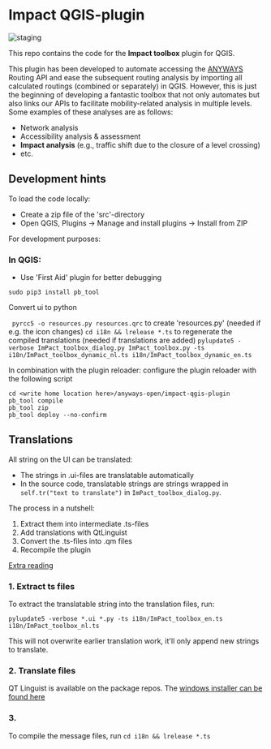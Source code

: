 
Impact QGIS-plugin
==================


![staging](https://github.com/anyways-open/impact-qgis-plugin/workflows/staging/badge.svg)  

This repo contains the code for the **Impact toolbox** plugin for QGIS.

This plugin has been developed to automate accessing the [ANYWAYS](https://www.anyways.eu) Routing API and ease the subsequent routing analysis by importing all calculated routings (combined or separately) in QGIS. However, this is just the beginning of developing a fantastic toolbox that not only automates but also links our APIs to facilitate mobility-related analysis in multiple levels. Some examples of these analyses are as follows:
- Network analysis
- Accessibility analysis & assessment
- **Impact analysis** (e.g., traffic shift due to the closure of a level crossing)
- etc.



Development hints
-----------------

To load the code locally:

- Create a zip file of the 'src'-directory
- Open QGIS, Plugins -> Manage and install plugins -> Install from ZIP

For development purposes:

### In QGIS:

- Use 'First Aid' plugin for better debugging

`sudo pip3 install pb_tool` 

Convert ui to python

` pyrcc5 -o resources.py resources.qrc` to create 'resources.py' (needed if e.g. the icon changes)
`cd i18n && lrelease *.ts` to regenerate the compiled translations (needed if translations are added)
`pylupdate5 -verbose ImPact_toolbox_dialog.py ImPact_toolbox.py -ts i18n/ImPact_toolbox_dynamic_nl.ts i18n/ImPact_toolbox_dynamic_en.ts`

In combination with the plugin reloader: configure the plugin reloader with the following script

```
cd <write home location here>/anyways-open/impact-qgis-plugin
pb_tool compile
pb_tool zip
pb_tool deploy --no-confirm
```

## Translations

All string on the UI can be translated:

- The strings in .ui-files are translatable automatically
- In the source code, translatable strings are strings wrapped in `self.tr("text to translate")` in `ImPact_toolbox_dialog.py`.

The process in a nutshell:

1. Extract them into intermediate .ts-files
2. Add translations with QtLinguist 
3. Convert the .ts-files into .qm files
4. Recompile the plugin

[Extra reading](https://doc.qt.io/qt-5/linguist-overview.html)


### 1. Extract ts files

To extract the translatable string into the translation files, run:

```pylupdate5 -verbose *.ui *.py -ts i18n/ImPact_toolbox_en.ts i18n/ImPact_toolbox_nl.ts```

This will not overwrite earlier translation work, it'll only append new strings to translate.


### 2. Translate files

QT Linguist is available on the package repos.
The [windows installer can be found here](https://download.qt.io/linguist_releases/qtlinguistinstaller-5.12.2.exe.mirrorlist)

### 3.

To compile the message files, run `cd i18n && lrelease *.ts`

